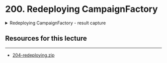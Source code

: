 # 200. Redeploying CampaignFactory

<details>
  <summary>Redeploying CampaignFactory - result capture</summary>

**ethereum/contracts/Campaign.sol** -  Redeploying CampaignFactory
```
pragma solidity ^0.4.17;

contract CampaignFactory {
    address[] public deployedCampaigns;

    function createCampaign(uint minimum) public {
        address newCampaign = new Campaign(minimum, msg.sender);
        deployedCampaigns.push(newCampaign);
    }

    function getDeployedCampaigns() public view returns (address[]) {
        return deployedCampaigns;
    }
}

contract Campaign {
    struct Request {
        string description;
        uint value;
        address recipient;
        bool complete;
        uint approvalCount;
        mapping(address => bool) approvals;
    }

    Request[] public requests;
    address public manager;
    uint public minimumContribution;
    mapping(address => bool) public approvers;
    uint public approversCount;

    modifier restricted() {
        require(msg.sender == manager);
        _;
    }

    function Campaign(uint minimum, address creator) public {
        manager = creator;
        minimumContribution = minimum;
    }

    function contribute() public payable {
        require(msg.value > minimumContribution);

        approvers[msg.sender] = true;
        approversCount++;
    }

    function createRequest(string description, uint value, address recipient) public restricted {
        Request memory newRequest = Request({
           description: description,
           value: value,
           recipient: recipient,
           complete: false,
           approvalCount: 0
        });

        requests.push(newRequest);
    }

    function approveRequest(uint index) public {
        Request storage request = requests[index];

        require(approvers[msg.sender]);
        require(!request.approvals[msg.sender]);

        request.approvals[msg.sender] = true;
        request.approvalCount++;
    }

    function finalizeRequest(uint index) public restricted {
        Request storage request = requests[index];

        require(request.approvalCount > (approversCount / 2));
        require(!request.complete);

        request.recipient.transfer(request.value);
        request.complete = true;
    }
    
    function getSummary() public view returns (
      uint, uint, uint, uint, address
      ) {
        return (
          minimumContribution,
          this.balance,
          requests.length,
          approversCount,
          manager
        );
    }
    
    function getRequestsCount() public view returns (uint) {
        return requests.length;
    }
}
```

**node compile.js**
```
cd / ethereum
```
```
node compile.js
```

**node deploy.js**
```
node deploy.js
```

![200.1_Redeploying-CampaignFactory.png](../imgs/200.1_Redeploying-CampaignFactory.png)
---
address - Contract deployed to:
```
0x865758acEFd32B10fa3330296b88766cc5cFa1D8
```
**ethereum/factory.js** - update the address
address - Contract deployed to:
```
0x865758acEFd32B10fa3330296b88766cc5cFa1D8
```
**Run server**
```
cd ..
npm run dev
```
</details>

##  Resources for this lecture

---

-   [204-redeploying.zip](https://beatlesm.s3.us-west-1.amazonaws.com/ethereum-and-solidity-complete-developer-guide/204-redeploying.zip)